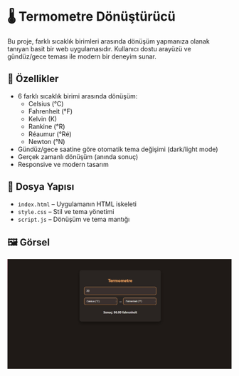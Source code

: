 # 🌡️ Termometre Dönüştürücü

Bu proje, farklı sıcaklık birimleri arasında dönüşüm yapmanıza olanak tanıyan basit bir web uygulamasıdır. Kullanıcı dostu arayüzü ve gündüz/gece teması ile modern bir deneyim sunar.

## 🔧 Özellikler

- 6 farklı sıcaklık birimi arasında dönüşüm:
  - Celsius (°C)
  - Fahrenheit (°F)
  - Kelvin (K)
  - Rankine (°R)
  - Réaumur (°Ré)
  - Newton (°N)
- Gündüz/gece saatine göre otomatik tema değişimi (dark/light mode)
- Gerçek zamanlı dönüşüm (anında sonuç)
- Responsive ve modern tasarım

## 📁 Dosya Yapısı

- `index.html` – Uygulamanın HTML iskeleti
- `style.css` – Stil ve tema yönetimi
- `script.js` – Dönüşüm ve tema mantığı

## 🖼️ Görsel

![Termometre Uygulaması Görseli](Termometre.jpg)